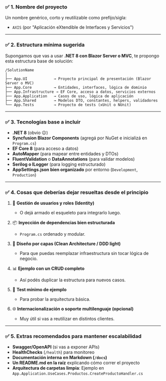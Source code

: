 ### ✅ 1. Nombre del proyecto

Un nombre genérico, corto y reutilizable como prefijo/sigla:

* `AXIS` (por "Aplicación eXtendible de Interfaces y Servicios")

---

### ✅ 2. Estructura mínima sugerida

Supongamos que vas a usar **.NET 8 con Blazor Server o MVC**, te propongo esta estructura base de solución:

```
/SolutionName
│
├── App.UI            → Proyecto principal de presentación (Blazor Server o MVC)
├── App.Core          → Entidades, interfaces, lógica de dominio
├── App.Infrastructure → EF Core, acceso a datos, servicios externos
├── App.Application   → Casos de uso, lógica de aplicación
├── App.Shared        → Modelos DTO, constantes, helpers, validadores
└── App.Tests         → Proyecto de tests (xUnit o NUnit)
```

---

### ✅ 3. Tecnologías base a incluir

* **.NET 8** (obvio 😉)
* **Syncfusion Blazor Components** (agregá por NuGet e inicializá en `Program.cs`)
* **EF Core 8** (para acceso a datos)
* **AutoMapper** (para mapear entre entidades y DTOs)
* **FluentValidation** o **DataAnnotations** (para validar modelos)
* **Serilog o ILogger** (para logging estructurado)
* **AppSettings.json bien organizado** por entorno (`Development`, `Production`)

---

### ✅ 4. Cosas que deberías dejar resueltas desde el principio

1. 🔐 **Gestión de usuarios y roles (Identity)**

   * O dejá armado el esqueleto para integrarlo luego.

2. 📦 **Inyección de dependencias bien estructurada**

   * `Program.cs` ordenado y modular.

3. 🧩 **Diseño por capas (Clean Architecture / DDD light)**

   * Para que puedas reemplazar infraestructura sin tocar lógica de negocio.

4. 📊 **Ejemplo con un CRUD completo**

   * Así podés duplicar la estructura para nuevos casos.

5. 🧪 **Test mínimo de ejemplo**

   * Para probar la arquitectura básica.

6. 🌐 **Internacionalización o soporte multilenguaje (opcional)**

   * Muy útil si vas a reutilizar en distintos clientes.

---

### ✅ 5. Extras recomendados para mantener escalabilidad

* **Swagger/OpenAPI** (si vas a exponer APIs)
* **HealthChecks** (`/health`) para monitoreo
* **Documentación interna en Markdown (`/docs`)**
* **Un README.md en la raíz** explicando cómo correr el proyecto
* **Arquitectura de carpetas limpia**:
  Ejemplo en `App.Application.UseCases.Productos.CreateProductoHandler.cs`



<!--stackedit_data:
eyJoaXN0b3J5IjpbLTE0NDcwODUwMDddfQ==
-->